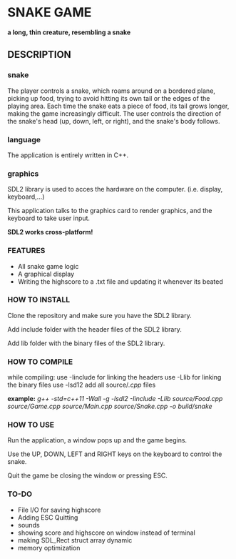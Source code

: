 # SNAKE GAME

**a long, thin creature, resembling a snake**

## DESCRIPTION

### snake
 The player controls a snake, which roams around on
 a bordered plane, picking up food, trying to avoid hitting its own tail
 or the edges of the playing area. Each time
 the snake eats a piece of food, its tail grows
 longer, making the game increasingly
 difficult. The user controls the direction of
 the snake's head (up, down, left, or right),
 and the snake's body follows.

### language
 The application is entirely written in C++.

### graphics
 SDL2 library is used to acces the hardware on the computer. (i.e. display, keyboard,...)
 
 This application talks to the graphics card to render graphics, and the keyboard to take user input.
 
 **SDL2 works cross-platform!**

### FEATURES
 - All snake game logic
 - A graphical display
 - Writing the highscore to a .txt file and updating it whenever its beated

### HOW TO INSTALL
 Clone the repository and make sure you have the SDL2 library.
 
 Add include folder with the header files of the SDL2 library.
 
 Add lib folder with the binary files of the SDL2 library.
 
### HOW TO COMPILE
 while compiling:
 use -Iinclude for linking the headers
 use -Llib for linking the binary files
 use -lsd12
 add all source/*.cpp* files
 
 **example:**
 *g++ -std=c++11 -Wall -g  -lsdl2 -Iinclude -Llib source/Food.cpp source/Game.cpp source/Main.cpp source/Snake.cpp -o build/snake*

### HOW TO USE
 Run the application, a window pops up and the game begins.
 
 Use the UP, DOWN, LEFT and RIGHT keys on the keyboard to control the snake.
 
 Quit the game be closing the window or pressing ESC.

### TO-DO
 - File I/O for saving highscore
 - Adding ESC Quitting
 - sounds
 - showing score and highscore on window instead of terminal
 - making SDL_Rect struct array dynamic
 - memory optimization
